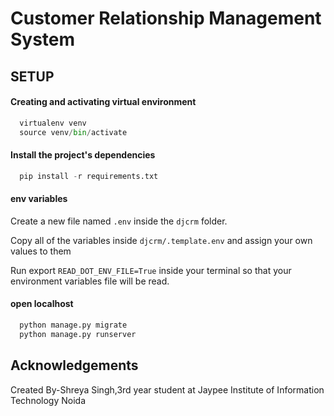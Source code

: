 # Customer Relationship Management System
## SETUP
#### Creating and activating virtual environment

```python
  virtualenv venv
  source venv/bin/activate
```
#### Install the project's dependencies
```python
  pip install -r requirements.txt
```
#### env variables
<p>Create a new file named <code>.env</code> inside the <code>djcrm</code> folder.</p>
<p>Copy all of the variables inside <code>djcrm/.template.env</code> and assign your own values to them</p>
<p>Run export <code>READ_DOT_ENV_FILE=True</code> inside your terminal so that your environment variables file will be read.</p>

#### open localhost

```python
  python manage.py migrate
  python manage.py runserver

```
## Acknowledgements
Created By-Shreya Singh,3rd year student at Jaypee Institute of Information Technology Noida
